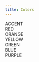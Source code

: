 ```yaml
---
title: Colors
---
```


<div class="font-mono text-text-reversed text-hmono bg-fg-1 border border-stroke-1 p-8 flex flex-col gap-2 rounded-xl">
  <div class="font-mono text-hmono bg-accent border border-stroke-2 px-8 py-4 rounded-xl">
    ACCENT
  </div>
  <div class="font-mono text-hmono bg-red border border-stroke-2 px-8 py-4 rounded-xl">
    RED
  </div>
  <div class="font-mono text-hmono bg-orange border border-stroke-2 px-8 py-4 rounded-xl">
    ORANGE
  </div>
  <div class="font-mono text-hmono bg-yellow border border-stroke-2 px-8 py-4 rounded-xl">
    YELLOW
  </div>
  <div class="font-mono text-hmono bg-green border border-stroke-2 px-8 py-4 rounded-xl">
    GREEN
  </div>
  <div class="font-mono text-hmono bg-blue border border-stroke-2 px-8 py-4 rounded-xl">
    BLUE
  </div>
  <div class="font-mono text-hmono bg-purple border border-stroke-2 px-8 py-4 rounded-xl">
    PURPLE
  </div>
</div>
